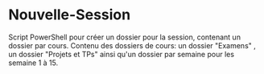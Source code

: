 # Nouvelle-Session
Script PowerShell pour créer un dossier pour la session, contenant un dossier par cours. Contenu des dossiers de cours: un dossier "Examens" , un dossier "Projets et TPs" ainsi qu'un dossier par semaine pour les semaine 1 à 15.
